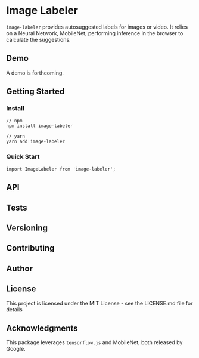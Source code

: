 # Image Labeler

`image-labeler` provides autosuggested labels for images or video. It relies on a Neural Network, MobileNet, performing inference in the browser to calculate the suggestions.

## Demo
A demo is forthcoming.

## Getting Started

### Install

```
// npm
npm install image-labeler

// yarn
yarn add image-labeler
```

### Quick Start

```
import ImageLabeler from 'image-labeler';

```

## API

## Tests

## Versioning

## Contributing



## Author

## License

This project is licensed under the MIT License - see the LICENSE.md file for details

## Acknowledgments

This package leverages `tensorflow.js` and MobileNet, both released by Google.
